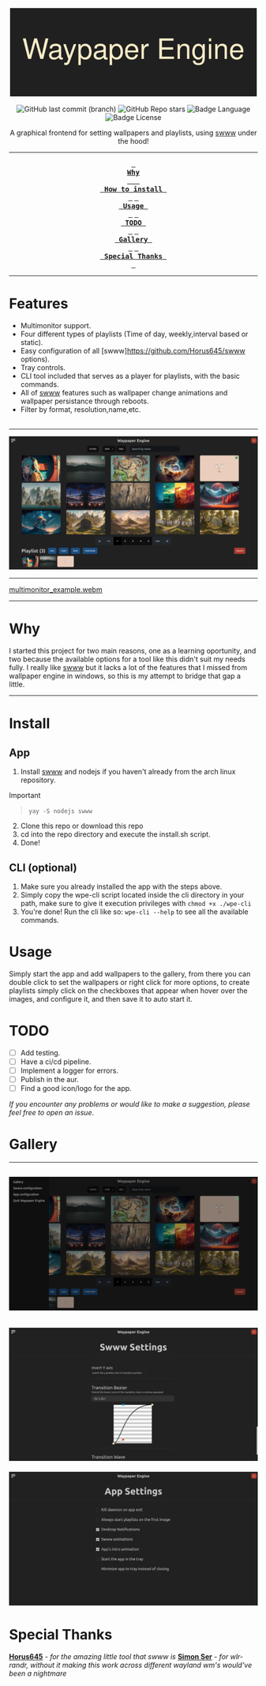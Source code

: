 <div align="center">
  <img src="./readme_files/Waypaper_Engine.png" width="500px" alt="banner"/>

![GitHub last commit (branch)](https://img.shields.io/github/last-commit/0bCdian/Waypaper-Engine/main)
![GitHub Repo stars](https://img.shields.io/github/stars/0bCdian/Waypaper-Engine)
![Badge Language](https://img.shields.io/github/languages/top/0bCdian/Waypaper-Engine)
![Badge License](https://img.shields.io/github/license/0bCdian/Waypaper-Engine)

  <p>A graphical frontend for setting wallpapers and playlists, using <a href="https://github.com/Horus645/swww">swww</a> under the hood!</p>

---

**[<kbd> <br> Why  <br>  </kbd>](#why)**
**[<kbd> <br> How to install <br> </kbd>](#install)**
**[<kbd> <br> Usage <br> </kbd>](#usage)**
**[<kbd> <br> TODO <br> </kbd>](#todo)**
**[<kbd> <br> Gallery <br> </kbd>](#gallery)**
**[<kbd> <br> Special Thanks <br> </kbd>](#special-thanks)**

---

</div>

# Features

- Multimonitor support.
- Four different types of playlists (Time of day, weekly,interval based or static).
- Easy configuration of all [swww]https://github.com/Horus645/swww options).
- Tray controls.
- CLI tool included that serves as a player for playlists, with the basic commands.
- All of [swww](https://github.com/Horus645/swww) features such as wallpaper change animations and wallpaper persistance through reboots.
- Filter by format, resolution,name,etc.
  <br>
  <br>

---
![screenshot](./readme_files/gallery.png)

---


[multimonitor_example.webm](https://github.com/0bCdian/Waypaper-Engine/assets/101421807/3e502407-6f35-48ea-af7e-73d42b88c9ba)


--- 
# Why

I started this project for two main reasons, one as a learning oportunity, and two because the available options for a tool like this didn't suit my needs fully. I really like [swww](https://github.com/Horus645/swww) but it lacks a lot of the features that I missed from wallpaper engine in windows, so this is my attempt to bridge that gap a little.


---


# Install

## App
1) Install [swww](https://github.com/Horus645/swww) and nodejs if you haven't already from the arch linux repository.
>[!IMPORTANT] 
>>``yay -S nodejs swww``
2) Clone this repo or download this repo
3) cd into the repo directory and execute the install.sh script.
4) Done!

## CLI (optional)
1) Make sure you already installed the app with the steps above.
2) Simply copy the wpe-cli script located inside the cli directory in your path, make sure to give it execution privileges with ``chmod +x ./wpe-cli``
3) You're done! Run the cli like so: ``wpe-cli --help`` to see all the available commands. 

# Usage

Simply start the app and add wallpapers to the gallery, from there you can double click to set the wallpapers or right click for more options, to create playlists simply click on the checkboxes that appear when hover over the images, and configure it, and then save it to auto start it.   

# TODO

- [ ] Add testing.
- [ ] Have a ci/cd pipeline.
- [ ] Implement a logger for errors.
- [ ] Publish in the aur.
- [ ] Find a good icon/logo for the app.

*If you encounter any problems or would like to make a suggestion, please feel free to open an issue*.

# Gallery

---
![screenshot](./readme_files/sidebar.png)
---
![screenshot](./readme_files/swww_settings.png)
---
![screenshot](./readme_files/app_settings.png)

# Special Thanks

**[Horus645](https://github.com/Horus645)** - *for the amazing little tool that swww is*
**[Simon Ser](https://git.sr.ht/~emersion/)** - *for wlr-randr, without it making this work across different wayland wm's would've been a nightmare*
